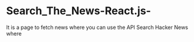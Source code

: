 # Search_The_News-React.js-
It is a page to fetch news where you can use the API Search Hacker News where
